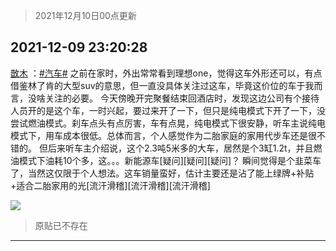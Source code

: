 > 2021年12月10日00点更新
<link rel="stylesheet" href="https://cdn.jsdelivr.net/gh/taotie6/sampleJSON@main/css/photo_show.css">
<meta name="referrer" content="no-referrer" />


 ## 2021-12-09 23:20:28 

 [㪚木](https://www.coolapk.com/feed/32019265?shareKey=NmRjODEzNzgwN2E4NjFiMjI4NjE~) ：<a class="feed-link-tag" href="/t/汽车?type=0">#汽车#</a> 之前在家时，外出常常看到理想one，觉得这车外形还可以，有点借鉴林了肯的大型suv的意思，但一直没具体关注过这车，毕竟这价位的车于我而言，没啥关注的必要。
今天傍晚开完聚餐结束回酒店时，发现这边公司有个接待人员开的是这个车，一时兴起，要过来开了一下<!--break-->，但只是纯电模式下开了一下，没尝试燃油模式。刹车点头有点厉害，车有点晃，纯电模式下很安静，听车主说纯电模式下，用车成本很低。总体而言，个人感觉作为二胎家庭的家用代步车还是很不错的。
但后来听车主介绍说，这个2.3吨5米多的大车，居然是个3缸1.2t，并且燃油模式下油耗10个多，这。。。新能源车[疑问][疑问][疑问]？  瞬间觉得是个韭菜车了，当然这仅限于个人想法。这车销量蛮好，估计主要还是沾了能上绿牌+补贴+适合二胎家用的光[流汗滑稽][流汗滑稽][流汗滑稽] 

<div class="album">
<img class="img-item" src="http://image.coolapk.com/feed/2020/0511/21/1081091_45bad8f3_4880_7713@356x200.gif" />
</div>

> 原贴已不存在 

 ------- 

